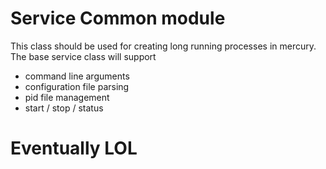 # Service Common module

This class should be used for creating long running processes in mercury. The base service class
will support

- command line arguments
- configuration file parsing
- pid file management
- start / stop / status

# Eventually LOL

